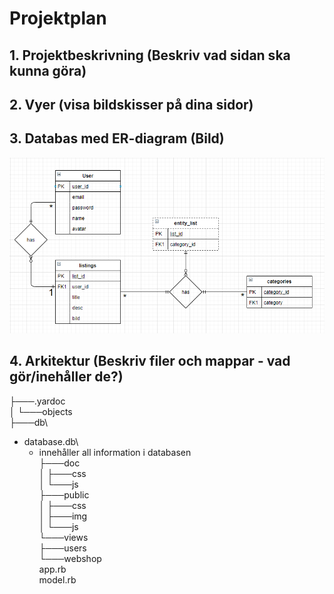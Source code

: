 # Projektplan

## 1. Projektbeskrivning (Beskriv vad sidan ska kunna göra)
## 2. Vyer (visa bildskisser på dina sidor)
## 3. Databas med ER-diagram (Bild)

![ER-diagram](er-diagram.PNG)

## 4. Arkitektur (Beskriv filer och mappar - vad gör/inehåller de?)
├───.yardoc\
│   └───objects\
├───db\
* database.db\
    * innehåller all information i databasen\
├───doc\
│   ├───css\
│   └───js\
├───public\
│   ├───css\
│   ├───img\
│   └───js\
└───views\
    ├───users\
    └───webshop\
app.rb\
model.rb
